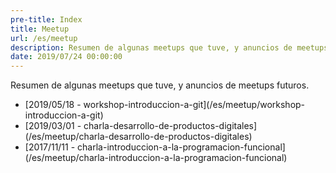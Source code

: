 ```yaml
---
pre-title: Index
title: Meetup
url: /es/meetup
description: Resumen de algunas meetups que tuve, y anuncios de meetups futuros.
date: 2019/07/24 00:00:00
---
```


Resumen de algunas meetups que tuve, y anuncios de meetups futuros.

<nav id="file">
	<ul>
		<li><span class="mobile-hide">[2019/05/18 - </span>workshop-introduccion-a-git](/es/meetup/workshop-introduccion-a-git)</li>
		<li><span class="mobile-hide">[2019/03/01 - </span>charla-desarrollo-de-productos-digitales](/es/meetup/charla-desarrollo-de-productos-digitales)</li>
		<li><span class="mobile-hide">[2017/11/11 - </span>charla-introduccion-a-la-programacion-funcional](/es/meetup/charla-introduccion-a-la-programacion-funcional)</li>
	</ul>
</nav>
<nav id="dir">
	<ul>
	</ul>
</nav>
